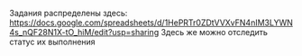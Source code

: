 Задания распределены здесь:
https://docs.google.com/spreadsheets/d/1HePRTr0ZDtVVXvFN4nIM3LYWN4s_nQF28N1X-tO_hiM/edit?usp=sharing
Здесь же можно отследить статус их выполнения
